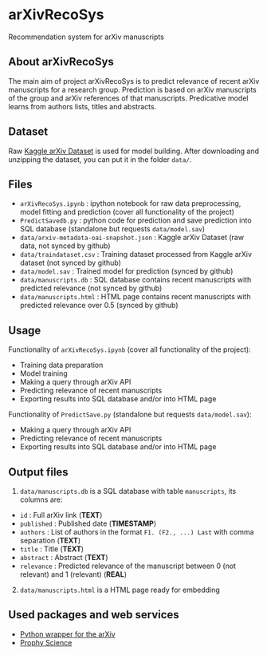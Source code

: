 # arXivRecoSys
Recommendation system for arXiv manuscripts

## About arXivRecoSys
The main aim of project arXivRecoSys is to predict relevance of recent arXiv manuscripts for a research group. Prediction is based on arXiv manuscripts of the group and arXiv references of that manuscripts. Predicative model learns from authors lists, titles and abstracts.

## Dataset
Raw [Kaggle arXiv Dataset](https://www.kaggle.com/Cornell-University/arxiv) is used for model building. After downloading and unzipping the dataset, you can put it in the folder `data/`.

## Files
- `arXivRecoSys.ipynb` : ipython notebook for raw data preprocessing, model fitting and prediction (cover all functionality of the project)
- `PredictSavedb.py` : python code for prediction and save prediction into SQL database (standalone but requests `data/model.sav`)
- `data/arxiv-metadata-oai-snapshot.json` : Kaggle arXiv Dataset (raw data, not synced by github) 
- `data/traindataset.csv` : Training dataset processed from Kaggle arXiv dataset (not synced by github)
- `data/model.sav` : Trained model for prediction (synced by github)
- `data/manuscripts.db` : SQL database contains recent manuscripts with predicted relevance (not synced by github)
- `data/manuscripts.html` : HTML page contains recent manuscripts with predicted relevance over 0.5 (synced by github)

## Usage
Functionality of `arXivRecoSys.ipynb` (cover all functionality of the project):
- Training data preparation
- Model training 
- Making a query through arXiv API
- Predicting relevance of recent manuscripts
- Exporting results into SQL database and/or into HTML page

Functionality of `PredictSave.py` (standalone but requests `data/model.sav`):
- Making a query through arXiv API
- Predicting relevance of recent manuscripts
- Exporting results into SQL database and/or into HTML page

## Output files
1. `data/manuscripts.db` is a SQL database with table `manuscripts`, its columns are: 
- `id` : Full arXiv link (**TEXT**)
- `published` : Published date (**TIMESTAMP**)
- `authors` : List of authors in the format `F1. (F2., ...) Last` with comma separation (**TEXT**)
- `title` : Title (**TEXT**)
- `abstract` : Abstract (**TEXT**)
- `relevance` : Predicted relevance of the manuscript between 0 (not relevant) and 1 (relevant) (**REAL**)

2. `data/manuscripts.html` is a HTML page ready for embedding

## Used packages and web services
- [Python wrapper for the arXiv](https://pypi.org/project/arxiv/)
- [Prophy Science](https://www.prophy.science/)
